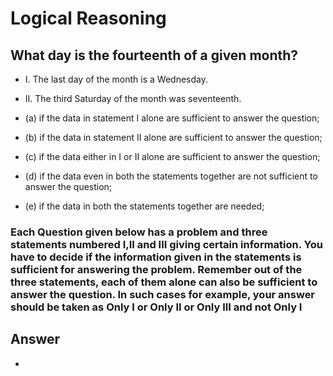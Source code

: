 # Logical Reasoning

## What day is the fourteenth of a given month?

* I. The last day of the month is a Wednesday.

* II. The third Saturday of the month was seventeenth.

* (a) if the data in statement I alone are sufficient to answer the question;

* (b) if the data in statement II alone are sufficient to answer the question;

* (c) if the data either in I or II alone are sufficient to answer the question;

* (d) if the data even in both the statements together are not sufficient to answer the question;

* (e) if the data in both the statements together are needed;

### Each Question given below has a problem and three statements numbered I,II and III giving certain information. You have to decide if the information given in the statements is sufficient for answering the problem. Remember out of the three statements, each of them alone can also be sufficient to answer the question. In such cases for example, your answer should be taken as Only I or Only II or Only III and not Only I

## Answer

*